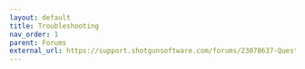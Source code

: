 ```yaml
---
layout: default
title: Troubleshooting
nav_order: 1
parent: Forums
external_url: https://support.shotgunsoftware.com/forums/23078637-Questions-and-Troubleshooting-Python-Mu-JavaScript-etc-#recent
---
```

